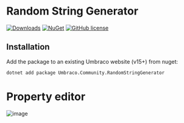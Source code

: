# Random String Generator 

[![Downloads](https://img.shields.io/nuget/dt/Umbraco.Community.RandomStringGenerator?color=cc9900)](https://www.nuget.org/packages/Umbraco.Community.RandomStringGenerator)
[![NuGet](https://img.shields.io/nuget/vpre/Umbraco.Community.RandomStringGenerator?color=0273B3)](https://www.nuget.org/packages/Umbraco.Community.RandomStringGenerator)
[![GitHub license](https://img.shields.io/github/license/Abdjulaziz/MyNewCustomPropertyEditorProject?color=8AB803)](../LICENSE)
<!--
Including screenshots is a really good idea! 

If you put images into /docs/screenshots, then you would reference them in this readme as, for example:

<img alt="..." src="https://github.com/Abdjulaziz/MyNewCustomPropertyEditorProject/blob/develop/docs/screenshots/screenshot.png">
-->

## Installation

Add the package to an existing Umbraco website (v15+) from nuget:

`dotnet add package Umbraco.Community.RandomStringGenerator`


# Property editor
![image](https://github.com/user-attachments/assets/5a68a9d1-6f91-48dc-8402-d504c8bd2416)


